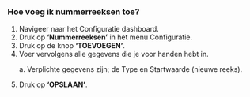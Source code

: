 ### Hoe voeg ik nummerreeksen toe?
1.	Navigeer naar het Configuratie dashboard.
2.	Druk op **‘Nummerreeksen’** in het menu Configuratie. 
3.	Druk op de knop **‘TOEVOEGEN’**.
4.	Voer vervolgens alle gegevens die je voor handen hebt in. <p>
a.	Verplichte gegevens zijn; de Type en Startwaarde (nieuwe reeks).
5.	Druk op **‘OPSLAAN’**.
